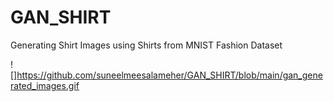 # GAN_SHIRT
 Generating Shirt Images using Shirts from MNIST Fashion Dataset


![]https://github.com/suneelmeesalameher/GAN_SHIRT/blob/main/gan_generated_images.gif
